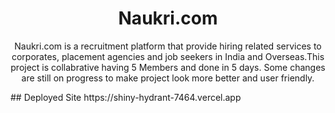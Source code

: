 <h1 align="center">Naukri.com</h1>
<p align="center">Naukri.com is a recruitment platform that provide hiring related services to corporates, placement agencies and job seekers in India and Overseas.This project is collabrative having 5 Members and done in 5 days. Some changes are still on progress to make project look more better and user friendly.</p>
## Deployed Site  https://shiny-hydrant-7464.vercel.app

